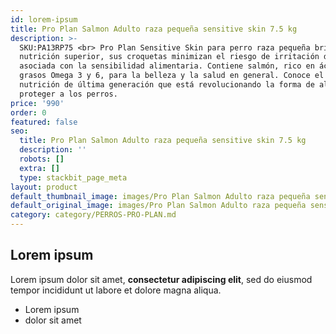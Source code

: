 ```yaml
---
id: lorem-ipsum
title: Pro Plan Salmon Adulto raza pequeña sensitive skin 7.5 kg
description: >-
  SKU:PA13RP75 <br> Pro Plan Sensitive Skin para perro raza pequeña brinda una
  nutrición superior, sus croquetas minimizan el riesgo de irritación de la piel
  asociada con la sensibilidad alimentaria. Contiene salmón, rico en ácidos
  grasos Omega 3 y 6, para la belleza y la salud en general. Conoce el plan de
  nutrición de última generación que está revolucionando la forma de alimentar y
  proteger a los perros.
price: '990'
order: 0
featured: false
seo:
  title: Pro Plan Salmon Adulto raza pequeña sensitive skin 7.5 kg
  description: ''
  robots: []
  extra: []
  type: stackbit_page_meta
layout: product
default_thumbnail_image: images/Pro Plan Salmon Adulto raza pequeña sensitive skin 3 kg.jpg
default_original_image: images/Pro Plan Salmon Adulto raza pequeña sensitive skin 3 kg.jpg
category: category/PERROS-PRO-PLAN.md
---
```

## Lorem ipsum

Lorem ipsum dolor sit amet, **consectetur adipiscing elit**, sed do eiusmod tempor incididunt ut labore et dolore magna aliqua.

- Lorem ipsum
- dolor sit amet